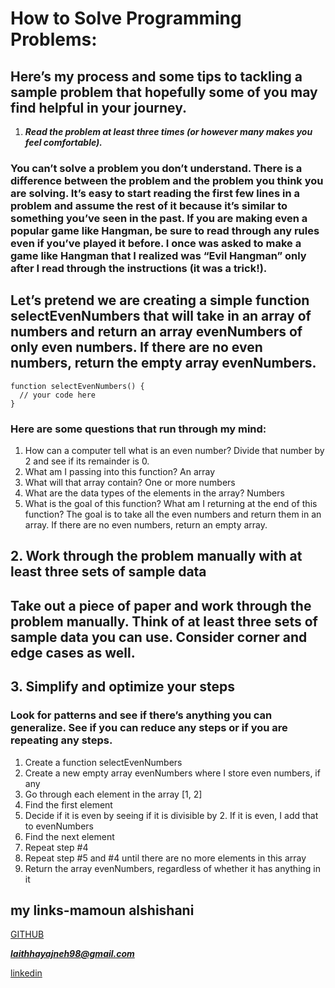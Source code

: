  # How to Solve Programming Problems:

##  Here’s my process and some tips to tackling a sample problem that hopefully some of you may find helpful in your journey.
<!-- 
## what to do:
1. ***You really want to make sure you take enough time to understand the problem completely before attempting to solve it.***
2. ***Another big mistake is trying to over solve the solution on the first iteration.  Keep it simple, don’t try to get fancy.*** -->

<!-- ## simple set of steps to follow which you can use for any algorithm type programming problem: -->


1. ***Read the problem at least three times (or however many makes you feel comfortable).***

### You can’t solve a problem you don’t understand. There is a difference between the problem and the problem you think you are solving. It’s easy to start reading the first few lines in a problem and assume the rest of it because it’s similar to something you’ve seen in the past. If you are making even a popular game like Hangman, be sure to read through any rules even if you’ve played it before. I once was asked to make a game like Hangman that I realized was “Evil Hangman” only after I read through the instructions (it was a trick!).

## Let’s pretend we are creating a simple function selectEvenNumbers that will take in an array of numbers and return an array evenNumbers of only even numbers. If there are no even numbers, return the empty array evenNumbers.
```
function selectEvenNumbers() {
  // your code here
}

```
### Here are some questions that run through my mind:

1. How can a computer tell what is an even number? Divide that number by 2 and see if its remainder is 0.
2. What am I passing into this function? An array
3. What will that array contain? One or more numbers
4. What are the data types of the elements in the array? Numbers
5. What is the goal of this function? What am I returning at the end of this function? The goal is to take all the even numbers and return them in an array. If there are no even numbers, return an empty array.



## 2. Work through the problem manually with at least three sets of sample data

## Take out a piece of paper and work through the problem manually. Think of at least three sets of sample data you can use. Consider corner and edge cases as well.





## 3.  Simplify and optimize your steps
### Look for patterns and see if there’s anything you can generalize. See if you can reduce any steps or if you are repeating any steps.


1. Create a function selectEvenNumbers
2. Create a new empty array evenNumbers where I store even numbers, if any
3. Go through each element in the array [1, 2]
4. Find the first element
5. Decide if it is even by seeing if it is divisible by 2. If it is even, I add that to evenNumbers
6. Find the next element
7. Repeat step #4
8. Repeat step #5 and #4 until there are no more elements in this array
9. Return the array evenNumbers, regardless of whether it has anything in it


## my links-mamoun alshishani

[GITHUB](https://github.com/Laith-Hayajneh)

***laithhayajneh98@gmail.com***

[linkedin](https://www.linkedin.com/in/laith-hayajneh/)

